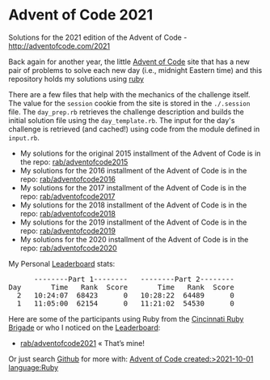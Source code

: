 # Advent of Code 2021 #

Solutions for the 2021 edition of the Advent of Code - http://adventofcode.com/2021

Back again for another year, the little [Advent of Code] site that has a new pair of problems to solve each new day (i.e., midnight Eastern time) and this repository holds my solutions using [ruby](http://ruby-lang.org)

There are a few files that help with the mechanics of the challenge itself. The value for the `session` cookie from the site is stored in the `./.session` file. The `day_prep.rb` retrieves the challenge description and builds the initial solution file using the `day_template.rb`. The input for the day's challenge is retrieved (and cached!) using code from the module defined in `input.rb`.

* My solutions for the original 2015 installment of the Advent of Code is in the repo: [rab/adventofcode2015](https://github.com/rab/adventofcode2015)
* My solutions for the 2016 installment of the Advent of Code is in the repo: [rab/adventofcode2016](https://github.com/rab/adventofcode2016)
* My solutions for the 2017 installment of the Advent of Code is in the repo: [rab/adventofcode2017](https://github.com/rab/adventofcode2017)
* My solutions for the 2018 installment of the Advent of Code is in the repo: [rab/adventofcode2018](https://github.com/rab/adventofcode2018)
* My solutions for the 2019 installment of the Advent of Code is in the repo: [rab/adventofcode2019](https://github.com/rab/adventofcode2019)
* My solutions for the 2020 installment of the Advent of Code is in the repo: [rab/adventofcode2020](https://github.com/rab/adventofcode2020)

My Personal [Leaderboard] stats:

<pre>
      --------Part 1--------   --------Part 2--------
Day       Time   Rank  Score       Time   Rank  Score
  2   10:24:07  68423      0   10:28:22  64489      0
  1   11:05:00  62154      0   11:21:02  54530      0
</pre>

Here are some of the participants using Ruby from the [Cincinnati Ruby Brigade] or who I noticed on the [Leaderboard]:

* [rab/adventofcode2021](https://github.com/rab/adventofcode2021) &laquo;&nbsp;That&rsquo;s&nbsp;mine!

Or just search [Github] for more with: [Advent of Code created:>2021-10-01 language:Ruby](https://github.com/search?utf8=%E2%9C%93&q=Advent+of+Code+created%3A%3E2021-10-01+language%3ARuby&type=Repositories&ref=advsearch&l=Ruby)

[Advent of Code]: http://www.adventofcode.com/2021/
[Leaderboard]: http://www.adventofcode.com/2021/leaderboard
[Stats]: http://www.adventofcode.com/2021/stats
[Github]: http://github.com/
[Cincinnati Ruby Brigade]: http://cincyrb.com/
